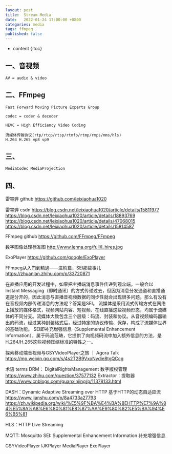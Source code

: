 ```yaml
---
layout: post
title:  Stream Media
date:   2022-01-24 17:00:00 +0800
categories: media
tags: ffmpeg
published: false
---
```


* content
{:toc}

## 一、音视频

    AV = audio & video

## 二、FFmpeg

    Fast Forward Moving Picture Experts Group

    codec = coder & decoder

    HEVC = High Efficiency Video Coding

    流媒体传输协议(rtp/rtcp/rtsp/rtmfp/rtmp/rmps/mms/hls)
    H.264 H.265 vp8 vp9

## 三、

    MediaCodec MediaProjection

## 四、

雷霄骅 github
https://github.com/leixiaohua1020

雷霄骅 csdn
https://blog.csdn.net/leixiaohua1020/article/details/15811977
https://blog.csdn.net/leixiaohua1020/article/details/18893769
https://blog.csdn.net/leixiaohua1020/article/details/47068015
https://blog.csdn.net/leixiaohua1020/article/details/15814587

FFmpeg github
https://github.com/FFmpeg/FFmpeg

数字图像处理标准图
http://www.lenna.org/full/l_hires.jpg

ExoPlayer
https://github.com/google/ExoPlayer

FFmpeg从入门到精通——进阶篇，SEI那些事儿
https://zhuanlan.zhihu.com/p/33720871

在直播应用的开发过程中，如果把主播端消息事件传递到观众端，一般会以Instant Messaging（即时通讯）的方式传递过去，但因为消息分发通道和直播通道是分开的，因此消息与直播音视频数据的同步性就会出现很多问题。那么有没有在音视频内部传递消息的方法呢？答案是SEI。
流媒体是采用流式传输方式在网络上播放的媒体格式，视频网站内容、短视频、在线直播这些视频形态，均属于流媒体的不同分支。流媒体大致包含三个层级：码流、封装和协议。从音视频编码器输出的码流，经过某种封装格式后，经过特定的协议传输、保存，构成了流媒体世界的基础功能。
SEI即补充增强信息（Supplemental Enhancement Information），属于码流范畴，它提供了向视频码流中加入额外信息的方法，是H.264/H.265这些视频压缩标准的特性之一。

探索移动端音视频与GSYVideoPlayer之旅 ｜ Agora Talk
https://mp.weixin.qq.com/s/4s2T2B9VxoNydie8tgQCcg

术语 terms
DRM： DigitalRightsManagement 数字版权管理 https://www.zhihu.com/question/37577132
Extractor：提取器 https://www.cnblogs.com/guanxinjing/p/11378133.html

DASH：Dynamic Adaptive Streaming over HTTP 基于HTTP的动态自适应流 
https://www.jianshu.com/p/8a4733a27793
https://zh.wikipedia.org/wiki/%E5%9F%BA%E4%BA%8EHTTP%E7%9A%84%E5%8A%A8%E6%80%81%E8%87%AA%E9%80%82%E5%BA%94%E6%B5%81

HLS：HTTP Live Streaming

MQTT: Mosquitto
SEI: Supplemental Enhancement Information 补充增强信息


GSYVideoPlayer
IJKPlayer
MediaPlayer
ExoPlayer